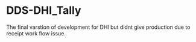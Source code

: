 # DDS-DHI_Tally
The final varstion of development for DHI but didnt give production due to receipt work flow issue.
